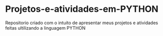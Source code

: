 # Projetos-e-atividades-em-PYTHON

Repositorio criado com o intuito de apresentar meus projetos e atividades feitas ultilizando a linguagem PYTHON
